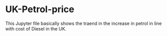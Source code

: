 # UK-Petrol-price
This Jupyter file basically shows the traend in the increase in petrol in line with cost of Diesel in the UK.
